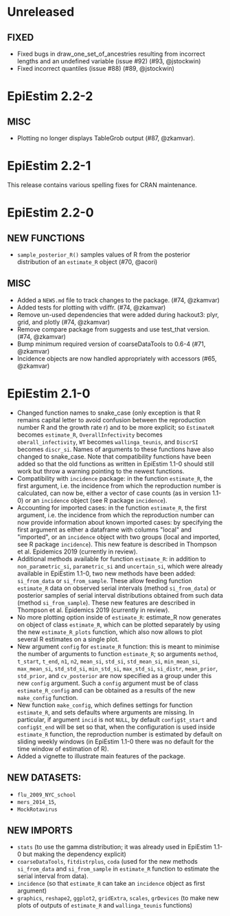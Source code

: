 # Unreleased

## FIXED
* Fixed bugs in draw_one_set_of_ancestries resulting from incorrect lengths and an undefined variable (issue #92) (#93, @jstockwin)
* Fixed incorrect quantiles (issue #88) (#89, @jstockwin)

# EpiEstim 2.2-2

## MISC

* Plotting no longer displays TableGrob output (#87, @zkamvar).

# EpiEstim 2.2-1

This release contains various spelling fixes for CRAN maintenance.

# EpiEstim 2.2-0

## NEW FUNCTIONS

* `sample_posterior_R()` samples values of R from the posterior distribution of
  an `estimate_R` object (#70, @acori)

## MISC

* Added a `NEWS.md` file to track changes to the package. (#74, @zkamvar)
* Added tests for plotting with vdiffr. (#74, @zkamvar)
* Remove un-used dependencies that were added during hackout3: plyr, grid, 
  and plotly (#74, @zkamvar)
* Remove compare package from suggests and use test_that version. (#74, @zkamvar)
* Bump minimum required version of coarseDataTools to 0.6-4 (#71, @zkamvar)
* Incidence objects are now handled appropriately with accessors (#65, @zkamvar)

# EpiEstim 2.1-0

* Changed function names to snake_case (only exception is that R remains
  capital letter to avoid confusion between the reproduction number R and the
  growth rate r) and to be more explicit; so `EstimateR` becomes `estimate_R`,
  `OverallInfectivity` becomes `oberall_infectivity`, `WT` becomes
  `wallinga_teunis`, and `DiscrSI` becomes `discr_si`. Names of arguments to
  these functions have also changed to snake_case. Note that compatibility
  functions have been added so that the old functions as written in EpiEstim
  1.1-0 should still work but throw a warning pointing to the newest functions. 
* Compatibility with `incidence` package: in the function `estimate_R`, the
  first argument, i.e. the incidence from which the reproduction number is
  calculated, can now be, either a vector of case counts (as in version 1.1-0) or
  an `incidence` object (see R package `incidence`).
* Accounting for imported cases: in the function `estimate_R`, the first
  argument, i.e. the incidence from which the reproduction number can now
  provide information about known imported cases: by specifying the first
  argument as either a dataframe with columns "local" and "imported", or an
  `incidence` object with two groups (local and imported, see R package
  `incidence`). This new feature is described in Thompson et al. Epidemics 2019
  (currently in review).
* Additional methods available for function `estimate_R`: in addition to
  `non_parametric_si`, `parametric_si` and `uncertain_si`, which were already
  available in EpiEstim 1.1-0, two new methods have been added: `si_from_data` or
  `si_from_sample`. These allow feeding function `estimate_R` data on observed
  serial intervals (method `si_from_data`) or posterior samples of serial
  interval distributions obtained from such data (method `si_from_sample`). These
  new features are described in Thompson et al. Epidemics 2019 (currently in
  review).
* No more plotting option inside of `estimate_R`: estimate_R now generates on
  object of class `estimate_R`, which can be plotted separately by using the
  new `estimate_R_plots` function, which also now allows to plot several R
  estimates on a single plot. 
* New argument `config` for `estimate_R` function: this is meant to minimise
  the number of arguments to function `estimate_R`; so arguments `method`,
  `t_start`, `t_end`, `n1`, `n2`, `mean_si`, `std_si`, `std_mean_si`,
  `min_mean_si`, `max_mean_si`, `std_std_si`, `min_std_si`, `max_std_si`,
  `si_distr`, `mean_prior`, `std_prior`, and `cv_posterior` are now specified as
  a group under this new `config` argument. Such a `config` argument must be of
  class `estimate_R_config` and can be obtained as a results of the new
  `make_config` function. 
* New function `make_config`, which defines settings for function `estimate_R`,
  and sets defaults where arguments are missing. In particular, if argument
  `incid` is not `NULL`, by default `config$t_start` and `config$t_end` will be
  set so that, when the configuration is used inside `estimate_R` function, the
  reproduction number is estimated by default on sliding weekly windows (in
  EpiEstim 1.1-0 there was no default for the time window of estimation of R).
* Added a vignette to illustrate main features of the package.

## NEW DATASETS: 

 - `flu_2009_NYC_school`
 - `mers_2014_15`, 
 - `MockRotavirus`

## NEW IMPORTS

 - `stats` (to use the gamma distribution; it was already used in EpiEstim 1.1-0
   but making the dependency explicit)
 - `coarseDataTools`, `fitdistrplus`, `coda` (used for the new methods
   `si_from_data` and `si_from_sample` in `estimate_R` function to estimate the
   serial interval from data). 
 - `incidence` (so that `estimate_R` can take an `incidence` object as first
   argument)
 - `graphics`, `reshape2`, `ggplot2`, `gridExtra`, `scales`, `grDevices` (to
   make new plots of outputs of `estimate_R` and `wallinga_teunis` functions)
